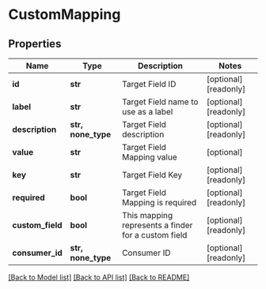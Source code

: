 # CustomMapping


## Properties
Name | Type | Description | Notes
------------ | ------------- | ------------- | -------------
**id** | **str** | Target Field ID | [optional] [readonly] 
**label** | **str** | Target Field name to use as a label | [optional] [readonly] 
**description** | **str, none_type** | Target Field description | [optional] [readonly] 
**value** | **str** | Target Field Mapping value | [optional] 
**key** | **str** | Target Field Key | [optional] [readonly] 
**required** | **bool** | Target Field Mapping is required | [optional] [readonly] 
**custom_field** | **bool** | This mapping represents a finder for a custom field | [optional] [readonly] 
**consumer_id** | **str, none_type** | Consumer ID | [optional] [readonly] 

[[Back to Model list]](../../README.md#documentation-for-models) [[Back to API list]](../../README.md#documentation-for-api-endpoints) [[Back to README]](../../README.md)


